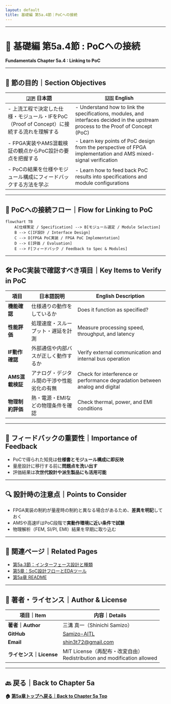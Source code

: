 ```yaml
---
layout: default
title: 基礎編 第5a.4節｜PoCへの接続
---
```


---

# 📘 基礎編 第5a.4節 : PoCへの接続  
**Fundamentals Chapter 5a.4 : Linking to PoC**

---

## 🎯 節の目的｜Section Objectives

| 🇯🇵 日本語 | 🇺🇸 English |
|-----------|-----------|
| - 上流工程で決定した仕様・モジュール・IFをPoC（Proof of Concept）に接続する流れを理解する | - Understand how to link the specifications, modules, and interfaces decided in the upstream process to the Proof of Concept (PoC) |
| - FPGA実装やAMS混載検証の観点からPoC設計の要点を把握する | - Learn key points of PoC design from the perspective of FPGA implementation and AMS mixed-signal verification |
| - PoCの結果を仕様やモジュール構成にフィードバックする方法を学ぶ | - Learn how to feed back PoC results into specifications and module configurations |

---

## 🔗 PoCへの接続フロー｜Flow for Linking to PoC

```mermaid
flowchart TB
    A[仕様策定 / Specification] --> B[モジュール選定 / Module Selection]
    B --> C[IF設計 / Interface Design]
    C --> D[FPGA PoC実装 / FPGA PoC Implementation]
    D --> E[評価 / Evaluation]
    E --> F[フィードバック / Feedback to Spec & Modules]
```

---

## 🛠 PoC実装で確認すべき項目｜Key Items to Verify in PoC

| 項目 | 日本語説明 | English Description |
|------|-----------|---------------------|
| **機能確認** | 仕様通りの動作をしているか | Does it function as specified? |
| **性能評価** | 処理速度・スループット・遅延を計測 | Measure processing speed, throughput, and latency |
| **IF動作確認** | 外部通信や内部バスが正しく動作するか | Verify external communication and internal bus operation |
| **AMS混載検証** | アナログ・デジタル間の干渉や性能劣化の有無 | Check for interference or performance degradation between analog and digital |
| **物理制約評価** | 熱・電源・EMIなどの物理条件を確認 | Check thermal, power, and EMI conditions |

---

## 📌 フィードバックの重要性｜Importance of Feedback

- PoCで得られた知見は**仕様書とモジュール構成に即反映**
- 量産設計に移行する前に**問題点を洗い出す**
- 評価結果は**次世代設計や派生製品にも活用可能**

---

## 🔍 設計時の注意点｜Points to Consider

- FPGA実装の制約が量産時の制約と異なる場合があるため、**差異を明記**しておく
- AMSや高速IFはPoC段階で**実動作環境に近い条件で試験**
- 物理解析（FEM, SI/PI, EMI）結果を早期に取り込む

---

## 🔗 関連ページ｜Related Pages

- [第5a.3節：インターフェース設計と種類](5a.3_interface_design.md)  
- [第5章：SoC設計フローとEDAツール](../chapter5_soc_design_flow/README.md)  
- [第5a章 README](README.md)  

---

## 👤 著者・ライセンス｜Author & License

| 項目｜Item | 内容｜Details |
|------------|----------------------------|
| **著者｜Author** | 三溝 真一（Shinichi Samizo） |
| **GitHub** | [Samizo-AITL](https://github.com/Samizo-AITL) |
| **Email** | [shin3t72@gmail.com](mailto:shin3t72@gmail.com) |
| **ライセンス｜License** | MIT License（再配布・改変自由）<br>Redistribution and modification allowed |

---

## 🔙 戻る｜Back to Chapter 5a
**🏠 [第5a章トップへ戻る｜Back to Chapter 5a Top](README.md)**
